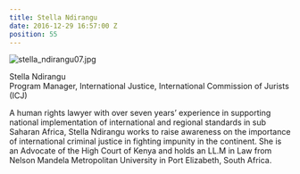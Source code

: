 ```yaml
---
title: Stella Ndirangu
date: 2016-12-29 16:57:00 Z
position: 55
---
```


![stella_ndirangu07.jpg](/uploads/stella_ndirangu07.jpg)

Stella Ndirangu <br> Program Manager, International Justice, International Commission of Jurists (ICJ)

A human rights lawyer with over seven years’ experience in supporting national implementation of international and regional standards in sub Saharan Africa, Stella Ndirangu works to raise awareness on the importance of international criminal justice in fighting impunity in the continent. She is an Advocate of the High Court of Kenya and holds an LL.M in Law from Nelson Mandela Metropolitan University in Port Elizabeth, South Africa.
